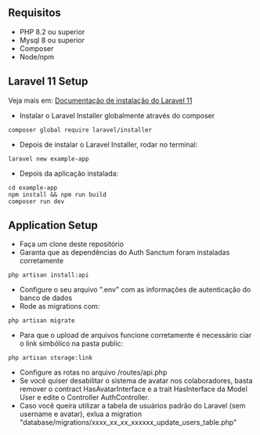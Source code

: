 ## Requisitos

* PHP 8.2 ou superior
* Mysql 8 ou superior
* Composer
* Node/npm

## Laravel 11 Setup

<p>Veja mais em: <a href="https://laravel.com/docs/11.x/installation" target="_blank">Documentação de instalação do Laravel 11</a></p>

* Instalar o Laravel Installer globalmente através do composer
```
composer global require laravel/installer
```
* Depois de instalar o Laravel Installer, rodar no terminal:
```
laravel new example-app
```
* Depois da aplicação instalada:
```
cd example-app
npm install && npm run build
composer run dev
```

## Application Setup

* Faça um clone deste repositório
* Garanta que as dependências do Auth Sanctum foram instaladas corretamente
```
php artisan install:api
```
* Configure o seu arquivo ".env" com as informações de autenticação do banco de dados
* Rode as migrations com:
```
php artisan migrate
```
* Para que o upload de arquivos funcione corretamente é necessário ciar o link simbólico na pasta public:
```
php artisan storage:link
```
* Configure as rotas no arquivo /routes/api.php
* Se você quiser desabilitar o sistema de avatar nos colaboradores, basta remover o contract HasAvatarInterface e a trait HasInterface da Model User e edite o Controller AuthController.
* Caso você queira utilizar a tabela de usuários padrão do Laravel (sem username e avatar), exlua a migration "database/migrations/xxxx_xx_xx_xxxxxx_update_users_table.php"
